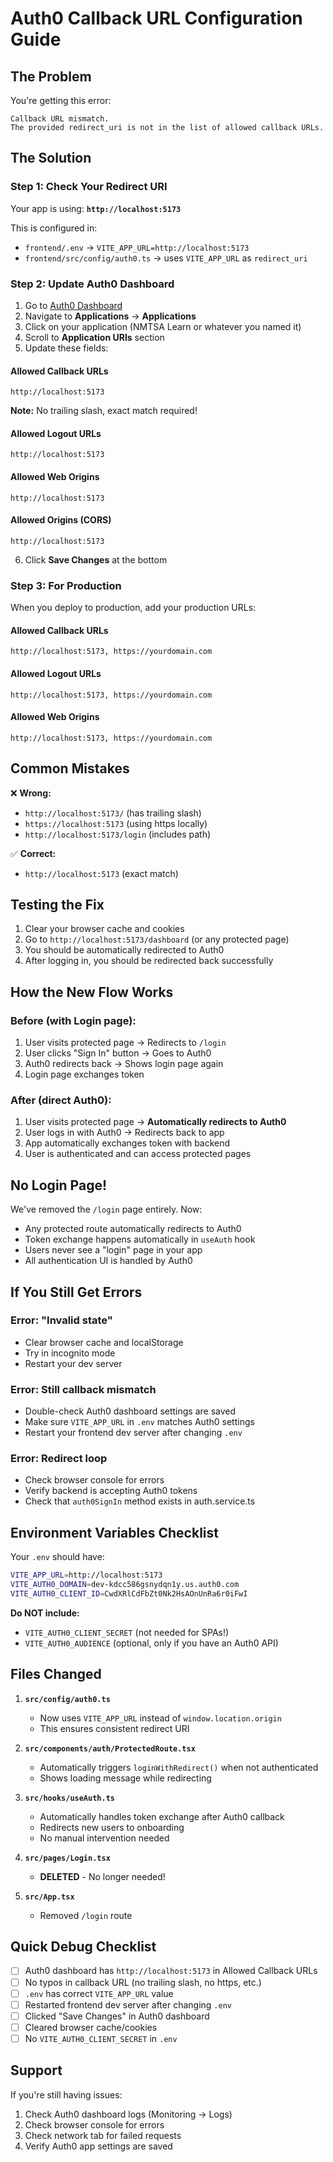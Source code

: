 # Auth0 Callback URL Configuration Guide

## The Problem
You're getting this error:
```
Callback URL mismatch.
The provided redirect_uri is not in the list of allowed callback URLs.
```

## The Solution

### Step 1: Check Your Redirect URI

Your app is using: **`http://localhost:5173`**

This is configured in:
- `frontend/.env` → `VITE_APP_URL=http://localhost:5173`
- `frontend/src/config/auth0.ts` → uses `VITE_APP_URL` as `redirect_uri`

### Step 2: Update Auth0 Dashboard

1. Go to [Auth0 Dashboard](https://manage.auth0.com/)
2. Navigate to **Applications** → **Applications**
3. Click on your application (NMTSA Learn or whatever you named it)
4. Scroll to **Application URIs** section
5. Update these fields:

#### Allowed Callback URLs
```
http://localhost:5173
```
**Note:** No trailing slash, exact match required!

#### Allowed Logout URLs
```
http://localhost:5173
```

#### Allowed Web Origins
```
http://localhost:5173
```

#### Allowed Origins (CORS)
```
http://localhost:5173
```

6. Click **Save Changes** at the bottom

### Step 3: For Production

When you deploy to production, add your production URLs:

#### Allowed Callback URLs
```
http://localhost:5173, https://yourdomain.com
```

#### Allowed Logout URLs
```
http://localhost:5173, https://yourdomain.com
```

#### Allowed Web Origins
```
http://localhost:5173, https://yourdomain.com
```

## Common Mistakes

❌ **Wrong:**
- `http://localhost:5173/` (has trailing slash)
- `https://localhost:5173` (using https locally)
- `http://localhost:5173/login` (includes path)

✅ **Correct:**
- `http://localhost:5173` (exact match)

## Testing the Fix

1. Clear your browser cache and cookies
2. Go to `http://localhost:5173/dashboard` (or any protected page)
3. You should be automatically redirected to Auth0
4. After logging in, you should be redirected back successfully

## How the New Flow Works

### Before (with Login page):
1. User visits protected page → Redirects to `/login`
2. User clicks "Sign In" button → Goes to Auth0
3. Auth0 redirects back → Shows login page again
4. Login page exchanges token

### After (direct Auth0):
1. User visits protected page → **Automatically redirects to Auth0**
2. User logs in with Auth0 → Redirects back to app
3. App automatically exchanges token with backend
4. User is authenticated and can access protected pages

## No Login Page!

We've removed the `/login` page entirely. Now:
- Any protected route automatically redirects to Auth0
- Token exchange happens automatically in `useAuth` hook
- Users never see a "login" page in your app
- All authentication UI is handled by Auth0

## If You Still Get Errors

### Error: "Invalid state"
- Clear browser cache and localStorage
- Try in incognito mode
- Restart your dev server

### Error: Still callback mismatch
- Double-check Auth0 dashboard settings are saved
- Make sure `VITE_APP_URL` in `.env` matches Auth0 settings
- Restart your frontend dev server after changing `.env`

### Error: Redirect loop
- Check browser console for errors
- Verify backend is accepting Auth0 tokens
- Check that `auth0SignIn` method exists in auth.service.ts

## Environment Variables Checklist

Your `.env` should have:
```bash
VITE_APP_URL=http://localhost:5173
VITE_AUTH0_DOMAIN=dev-kdcc586gsnydqn1y.us.auth0.com
VITE_AUTH0_CLIENT_ID=CwdXRlCdFbZt0Nk2HsAOnUnRa6r0iFwI
```

**Do NOT include:**
- `VITE_AUTH0_CLIENT_SECRET` (not needed for SPAs!)
- `VITE_AUTH0_AUDIENCE` (optional, only if you have an Auth0 API)

## Files Changed

1. **`src/config/auth0.ts`**
   - Now uses `VITE_APP_URL` instead of `window.location.origin`
   - This ensures consistent redirect URI

2. **`src/components/auth/ProtectedRoute.tsx`**
   - Automatically triggers `loginWithRedirect()` when not authenticated
   - Shows loading message while redirecting

3. **`src/hooks/useAuth.ts`**
   - Automatically handles token exchange after Auth0 callback
   - Redirects new users to onboarding
   - No manual intervention needed

4. **`src/pages/Login.tsx`**
   - **DELETED** - No longer needed!

5. **`src/App.tsx`**
   - Removed `/login` route

## Quick Debug Checklist

- [ ] Auth0 dashboard has `http://localhost:5173` in Allowed Callback URLs
- [ ] No typos in callback URL (no trailing slash, no https, etc.)
- [ ] `.env` has correct `VITE_APP_URL` value
- [ ] Restarted frontend dev server after changing `.env`
- [ ] Clicked "Save Changes" in Auth0 dashboard
- [ ] Cleared browser cache/cookies
- [ ] No `VITE_AUTH0_CLIENT_SECRET` in `.env`

## Support

If you're still having issues:
1. Check Auth0 dashboard logs (Monitoring → Logs)
2. Check browser console for errors
3. Check network tab for failed requests
4. Verify Auth0 app settings are saved
